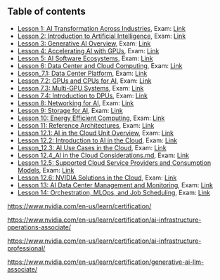 ## Table of contents

- [Lesson 1: AI Transformation Across Industries](https://www.coursera.org/learn/ai-infrastructure-operations-fundamentals/lecture/iXgwH/ai-transformation-across-industries), Exam: [Link](https://github.com/locchh/nqa/blob/main/assets/exams/Lesson_1_AI_Transformation_Across_Industries.md)
- [Lesson 2: Introduction to Artificial Intelligence](https://www.coursera.org/learn/ai-infrastructure-operations-fundamentals/lecture/ZeO0s/introduction-to-artificial-intelligence), Exam: [Link](https://github.com/locchh/nqa/blob/main/assets/exams/Lesson_2_Introduction%20to%20Artificial%20Intelligence.md)
- [Lesson 3: Generative AI Overview](https://www.coursera.org/learn/ai-infrastructure-operations-fundamentals/lecture/j2Lfx/generative-ai-overview), Exam: [Link](https://github.com/locchh/nqa/blob/main/assets/exams/Lesson_3_Generative%20AI%20Overview.md)
- [Lesson 4: Accelerating AI with GPUs](https://www.coursera.org/learn/ai-infrastructure-operations-fundamentals/lecture/LOGoS/accelerating-ai-with-gpus), Exam: [Link](https://github.com/locchh/nqa/blob/main/assets/exams/Lesson_4_Accelerating%20AI%20with%20GPUs.md)
- [Lesson 5: AI Software Ecosystems](https://www.coursera.org/learn/ai-infrastructure-operations-fundamentals/lecture/qW9tH/ai-software-ecosystems), Exam: [Link](https://github.com/locchh/nqa/blob/main/assets/exams/Lesson_5_AI%20Software%20Ecosystems.md)
- [Lesson 6: Data Center and Cloud Computing](https://www.coursera.org/learn/ai-infrastructure-operations-fundamentals/lecture/RPDm7/data-center-and-cloud-computing), Exam: [Link](https://github.com/locchh/nqa/blob/main/assets/exams/Lesson_6_Data%20Center%20and%20Cloud%20Computing.md)
- [Lesson_7.1: Data Center Platform](https://www.coursera.org/learn/ai-infrastructure-operations-fundamentals/lecture/GXx5T/data-center-platform), Exam: [Link](https://github.com/locchh/nqa/tree/main/assets/exams)
- [Lesson 7.2: GPUs and CPUs for AI](https://www.coursera.org/learn/ai-infrastructure-operations-fundamentals/lecture/X49YN/gpus-and-cpus-for-ai), Exam: [Link](https://github.com/locchh/nqa/blob/main/assets/exams/Lesson_7.2_GPUs%20and%20CPUs%20for%20AI.md)
- [Lesson 7.3: Multi-GPU Systems](https://www.coursera.org/learn/ai-infrastructure-operations-fundamentals/lecture/qsGmo/multi-gpu-systems), Exam: [Link](https://github.com/locchh/nqa/blob/main/assets/exams/Lesson_7.3_Multi-GPU%20Systems.md)
- [Lesson 7.4: Introduction to DPUs](https://www.coursera.org/learn/ai-infrastructure-operations-fundamentals/lecture/wyCpk/introduction-to-dpus), Exam: [Link](https://github.com/locchh/nqa/blob/main/assets/exams/Lesson_7.4_Introduction%20to%20DPUs.md)
- [Lesson 8: Networking for AI](https://www.coursera.org/learn/ai-infrastructure-operations-fundamentals/lecture/azp8b/networking-for-ai), Exam: [Link](https://github.com/locchh/nqa/blob/main/assets/exams/Lesson_8_Networking%20for%20AI%20.md)
- [Lesson 9: Storage for AI](https://www.coursera.org/learn/ai-infrastructure-operations-fundamentals/lecture/EQ7K3/storage-for-ai), Exam: [Link](https://github.com/locchh/nqa/blob/main/assets/exams/Lesson_9_Storage%20for%20AI.md)
- [Lesson 10: Energy Efficient Computing](https://www.coursera.org/learn/ai-infrastructure-operations-fundamentals/lecture/Ov4Px/energy-efficient-computing), Exam: [Link](https://github.com/locchh/nqa/blob/main/assets/exams/Lesson_10_Energy%20Efficient%20Computing.md)
- [Lesson 11: Reference Architectures](https://www.coursera.org/learn/ai-infrastructure-operations-fundamentals/lecture/HStV1/reference-architectures), Exam: [Link](https://github.com/locchh/nqa/blob/main/assets/exams/Lesson_11_Reference%20Architectures.md)
- [Lesson 12.1: AI in the Cloud Unit Overview](https://www.coursera.org/learn/ai-infrastructure-operations-fundamentals/lecture/giEVn/ai-in-the-cloud-unit-overview), Exam: [Link](https://github.com/locchh/nqa/blob/main/assets/exams/Lesson_12.1_AI%20in%20the%20Cloud%20Unit%20Overview.md)
- [Lesson 12.2: Introduction to AI in the Cloud](https://www.coursera.org/learn/ai-infrastructure-operations-fundamentals/lecture/Dk2Z5/introduction-to-ai-in-the-cloud), Exam: [Link](https://github.com/locchh/nqa/blob/main/assets/exams/Lesson_12.2_Introduction%20to%20AI%20in%20the%20Cloud.md)
- [Lesson_12.3: AI Use Cases in the Cloud](https://www.coursera.org/learn/ai-infrastructure-operations-fundamentals/lecture/zIcOA/ai-use-cases-in-the-cloud), Exam: [Link](https://github.com/locchh/nqa/blob/main/assets/exams/Lesson_12.3_AI%20Use%20Cases%20in%20the%20Cloud.md)
- [Lesson 12.4_AI in the Cloud Considerations.md](https://www.coursera.org/learn/ai-infrastructure-operations-fundamentals/lecture/NfMYl/ai-in-the-cloud-considerations), Exam: [Link](https://github.com/locchh/nqa/blob/main/assets/exams/Lesson_12.4_AI%20in%20the%20Cloud%20Considerations.md)
- [Lesson 12.5: Supported Cloud Service Providers and Consumption Models](https://www.coursera.org/learn/ai-infrastructure-operations-fundamentals/lecture/b5qEx/supported-cloud-service-providers-and-consumption-models), Exam: [Link](https://github.com/locchh/nqa/blob/main/assets/exams/Lesson_12.5_Supported%20Cloud%20Service%20Providers%20and%20Consumption%20Models.md)
- [Lesson 12.6: NVIDIA Solutions in the Cloud](https://www.coursera.org/learn/ai-infrastructure-operations-fundamentals/lecture/5MOiE/nvidia-solutions-in-the-cloud), Exam: [Link](https://github.com/locchh/nqa/blob/main/assets/exams/Lesson_12.6_NVIDIA%20Solutions%20in%20the%20Cloud.md)
- [Lesson 13: AI Data Center Management and Monitoring](https://www.coursera.org/learn/ai-infrastructure-operations-fundamentals/lecture/sFdrz/ai-data-center-management-and-monitoring), Exam: [Link](https://github.com/locchh/nqa/blob/main/assets/exams/Lesson_13_AI%20Data%20Center%20Management%20and%20Monitoring.md)
- [Lesson 14: Orchestration, MLOps, and Job Scheduling](https://www.coursera.org/learn/ai-infrastructure-operations-fundamentals/lecture/yK07Q/orchestrationm-mlops-and-job-scheduling), Exam: [Link](https://github.com/locchh/nqa/blob/main/assets/exams/Lesson_14_Orchestrationm%2C%20MLOps%2C%20and%20Job%20Scheduling.md)

https://www.nvidia.com/en-us/learn/certification/

https://www.nvidia.com/en-us/learn/certification/ai-infrastructure-operations-associate/

https://www.nvidia.com/en-us/learn/certification/ai-infrastructure-professional/

https://www.nvidia.com/en-us/learn/certification/generative-ai-llm-associate/
